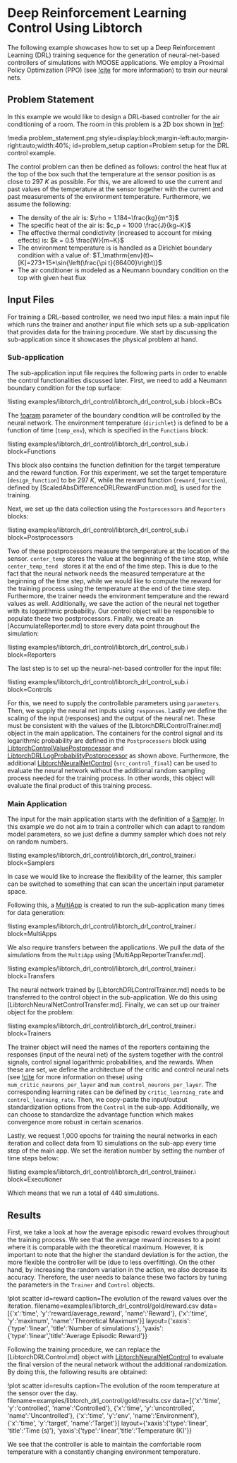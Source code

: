 # Deep Reinforcement Learning Control Using Libtorch

The following example showcases how to set up a Deep Reinforcement Learning (DRL)
training sequence for the generation of neural-net-based controllers of simulations
with MOOSE applications. We employ a Proximal Policy Optimization (PPO)
(see [!cite](schulman2017proximal) for more information) to train our neural nets.

## Problem Statement

In this example we would like to design a DRL-based controller for the air conditioning of a
room. The room in this problem is a 2D box shown in [!ref](problem_setup):

!media problem_statement.png style=display:block;margin-left:auto;margin-right:auto;width:40%;
       id=problem_setup caption=Problem setup for the DRL control example.

The control problem can then be defined as follows: control the heat flux at the top of the box such that
the temperature at the sensor position is as close to $297~K$ as possible. For this, we are allowed to use
the current and past values of the temperature at the sensor together with the current and past measurements
of the environment temperature. Furthermore, we assume the following:

- The density of the air is: $\rho = 1.184~\frac{kg}{m^3}$
- The specific heat of the air is: $c_p = 1000 \frac{J}{kg~K}$
- The effective thermal condictivity (increased to account for mixing effects) is: $k = 0.5 \frac{W}{m~K}$
- The environment temperature is is handled as a Dirichlet boundary condition with a value of:
  $T_\mathrm{env}(t)~[K]=273+15*\sin{\left(\frac{\pi t}{86400}\right)}$
- The air conditioner is modeled as a Neumann boundary condition on the top with given heat flux

## Input Files

For training a DRL-based controller, we need two input files: a main input file which runs the
trainer and another input file which sets up a sub-application that provides data for the
training procedure. We start by discussing the sub-application since it showcases the
physical problem at hand.

### Sub-application

The sub-application input file requires the following
parts in order to enable the control functionalities discussed later. First, we need to add
a Neumann boundary condition for the top surface:

!listing examples/libtorch_drl_control/libtorch_drl_control_sub.i block=BCs

The [!param](/BCs/NeumannBC/value) parameter of the boundary condition will
be controlled by the neural network. The environment temperature (`dirichlet`)
is defined to be a function of time (`temp_env`), which is specified in the `Functions` block:

!listing examples/libtorch_drl_control/libtorch_drl_control_sub.i block=Functions

This block also contains the function definition for the target temperature and the reward function.
For this experiment, we set the target temperature (`design_function`) to be $297~K$, while the reward function
(`reward_function`), defined by [ScaledAbsDifferenceDRLRewardFunction.md], is used for the training.

Next, we set up the data collection using the `Postprocessors` and `Reporters` blocks:

!listing examples/libtorch_drl_control/libtorch_drl_control_sub.i block=Postprocessors

Two of these postprocessors measure the temperature at the location of the sensor.
`center_temp` stores the value at the beginning of the time step, while `center_temp_tend ` stores it at the end of the
time step. This is due to the fact that the neural network needs the measured temperature at the
beginning of the time step, while we would like to compute the reward for the training process
using the temperature at the end of the time step. Furthermore, the trainer needs the environment temperature
and the reward values as well. Additionally, we save the action of the neural net together with its
logarithmic probability. Our control object will be responsible to populate these two postprocessors.
Finally, we create an [AccumulateReporter.md] to store every data point throughout the simulation:

!listing examples/libtorch_drl_control/libtorch_drl_control_sub.i block=Reporters

The last step is to set up the neural-net-based controller for the input file:

!listing examples/libtorch_drl_control/libtorch_drl_control_sub.i block=Controls

For this, we need to supply the controllable parameters using `parameters`.
Then, we supply the neural net inputs using `responses`.
Lastly we define the scaling of the input (responses) and the output
of the neural net. These must be consistent with the values of the [LibtorchDRLControlTrainer.md]
object in the main application.
The containers for the control signal and its logarithmic probability are defined in the `Postprocessors` block
using [LibtorchControlValuePostprocessor](source/libtorch/postprocessors/LibtorchControlValuePostprocessor.md) and
[LibtorchDRLLogProbabilityPostprocessor](source/libtorch/postprocessors/LibtorchDRLLogProbabilityPostprocessor.md) as
shown above.
Furthermore, the additional [LibtorchNeuralNetControl](LibtorchNeuralNetControl.md) (`src_control_final`)
can be used to evaluate the neural network without the additional random
sampling process needed for the training process. In other words, this object will evaluate the
final product of this training process.

### Main Application

The input for the main application starts with the definition of a [Sampler](CartesianProduct.md). In this example we
do not aim to train a controller which can adapt to random model parameters, so we just
define a dummy sampler which does not rely on random numbers.

!listing examples/libtorch_drl_control/libtorch_drl_control_trainer.i block=Samplers

In case we would like to increase the flexibility of the learner,
this sampler can be switched to something that can scan the uncertain input parameter space.

Following this, a [MultiApp](SamplerFullSolveMultiApp.md) is created to run the sub-application many times for data generation:

!listing examples/libtorch_drl_control/libtorch_drl_control_trainer.i block=MultiApps

We also require transfers between the applications. We pull the data of the
simulations from the `MultiApp` using [MultiAppReporterTransfer.md].

!listing examples/libtorch_drl_control/libtorch_drl_control_trainer.i block=Transfers

The neural network trained by [LibtorchDRLControlTrainer.md] needs to be transferred to the
control object in the sub-application. We do this using [LibtorchNeuralNetControlTransfer.md].
Finally, we can set up our trainer object for the problem:

!listing examples/libtorch_drl_control/libtorch_drl_control_trainer.i block=Trainers

The trainer object will need the names of the reporters containing the responses (input of the neural net)
of the system together with the control signals, control signal logarithmic probabilities, and the rewards.
When these are set, we define the architecture of the critic and control neural nets
(see [!cite](schulman2017proximal) for more information on these) using
`num_critic_neurons_per_layer` and `num_control_neurons_per_layer`.
The corresponding learning rates can be defined by `critic_learning_rate` and `control_learning_rate`.
Then, we copy-paste the input/output standardization options from the `Control` in the sub-app.
Additionally, we can choose to standardize the advantage function which makes
convergence more robust in certain scenarios.

Lastly, we request 1,000 epochs for training the neural networks in each iteration and
collect data from 10 simulations on the sub-app every time step of the main app.
We set the iteration number by setting the number of time steps below:

!listing examples/libtorch_drl_control/libtorch_drl_control_trainer.i block=Executioner

Which means that we run a total of 440 simulations.

## Results

First, we take a look at how the average episodic reward evolves throughout the
training process. We see that the average reward increases to a point where it is
comparable with the theoretical maximum. However, it is important to note
that the higher the standard deviation is for the action, the more flexible the controller
will be (due to less overfitting). On the other hand, by increasing the random
variation in the action, we also decrease its accuracy. Therefore, the user needs
to balance these two factors by tuning the parameters in the `Trainer` and `Control` objects.

!plot scatter
  id=reward caption=The evolution of the reward values over the iteration.
  filename=examples/libtorch_drl_control/gold/reward.csv
  data=[{'x':'time', 'y':'reward/average_reward', 'name':'Reward'},
        {'x':'time', 'y':'maximum', 'name':'Theoretical Maximum'}]
  layout={'xaxis':{'type':'linear', 'title':'Number of simulations'},
          'yaxis':{'type':'linear','title':'Average Episodic Reward'}}

Following the training procedure, we can replace the [LibtorchDRLControl.md] object with
[LibtorchNeuralNetControl](source/libtorch/controls/LibtorchNeuralNetControl.md)
to evaluate the final version of the neural network
without the additional randomization. By doing this, the following results are obtained:

!plot scatter
  id=results caption=The evolution of the room temperature at the sensor over the day.
  filename=examples/libtorch_drl_control/gold/results.csv
  data=[{'x':'time', 'y':'controlled', 'name':'Controlled'},
        {'x':'time', 'y':'uncontrolled', 'name':'Uncontrolled'},
        {'x':'time', 'y':'env', 'name':'Environment'},
        {'x':'time', 'y':'target', 'name':'Target'}]
  layout={'xaxis':{'type':'linear', 'title':'Time (s)'},
          'yaxis':{'type':'linear','title':'Temperature (K)'}}

We see that the controller is able to maintain the comfortable room temperature with a constantly changing
environment temperature.
